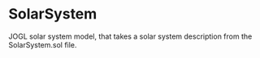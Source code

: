 # SolarSystem
JOGL solar system model, that takes a solar system description from the SolarSystem.sol file. 
